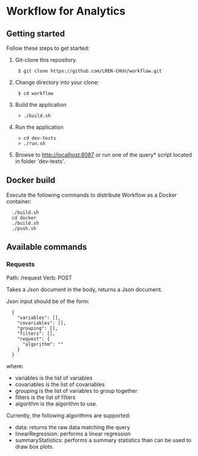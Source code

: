 # Workflow for Analytics

## Getting started

Follow these steps to get started:

1. Git-clone this repository.

        $ git clone https://github.com/LREN-CHUV/workflow.git

2. Change directory into your clone:

        $ cd workflow

3. Build the application

        > ./build.sh

4. Run the application

        > cd dev-tests
        > ./run.sh

5. Browse to [http://localhost:8087](http://localhost:8087/) or run one of the query* script located in folder 'dev-tests'.

## Docker build

Execute the following commands to distribute Workflow as a Docker container:

```
  ./build.sh
  cd docker
  ./build.sh
  ./push.sh
```

## Available commands

### Requests

Path: /request
Verb: POST

Takes a Json document in the body, returns a Json document.

Json input should be of the form:

```
  {
    "variables": [],
    "covariables": [],
    "grouping": [],
    "filters": [],
    "request": {
      "algorithm": ""
    }
  }
```

where:
* variables is the list of variables
* covariables is the list of covariables
* grouping is the list of variables to group together
* filters is the list of filters
* algorithm is the algorithm to use.

Currently, the following algorithms are supported:
* data: returns the raw data matching the query
* linearRegression: performs a linear regression
* summaryStatistics: performs a summary statistics than can be used to draw box plots.
